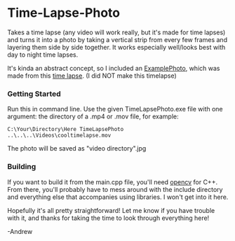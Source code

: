 # Time-Lapse-Photo

Takes a time lapse (any video will work really, but it's made for time lapses) and turns it into a photo by taking a vertical strip from every few frames and layering them side by side together. It works especially well/looks best with day to night time lapses. 

It's kinda an abstract concept, so I included an [ExamplePhoto](https://github.com/chauandrew/Time-Lapse-Photo/blob/master/ExamplePhoto.jpg), which was made from this [time lapse](https://www.videvo.net/video/day-to-night-time-lapse-lake-and-stars/2619/). (I did NOT make this timelapse)

### Getting Started

Run this in command line. Use the given TimeLapsePhoto.exe file with one argument: the directory of a .mp4 or .mov file, for example:
```
C:\Your\Directory\Here TimeLapsePhoto ..\..\..\Videos\cooltimelapse.mov
```
The photo will be saved as "video directory".jpg

### Building

If you want to build it from the main.cpp file, you'll need [opencv](https://opencv.org/releases.html) for C++. From there, you'll probably have to mess around with the include directory and everything else that accompanies using libraries. I won't get into it here. 



Hopefully it's all pretty straightforward! Let me know if you have trouble with it, and thanks for taking the time to look through everything here!

-Andrew
